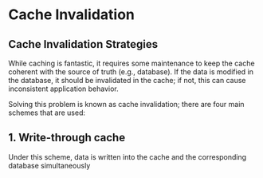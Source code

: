 # Cache Invalidation
## Cache Invalidation Strategies
While caching is fantastic, it requires some maintenance to keep the cache coherent with the source of truth (e.g., database). If the data is modified in the database, it should be invalidated in the cache; if not, this can cause inconsistent application behavior.

Solving this problem is known as cache invalidation; there are four main schemes that are used:

## 1. Write-through cache
Under this scheme, data is written into the cache and the corresponding database simultaneously